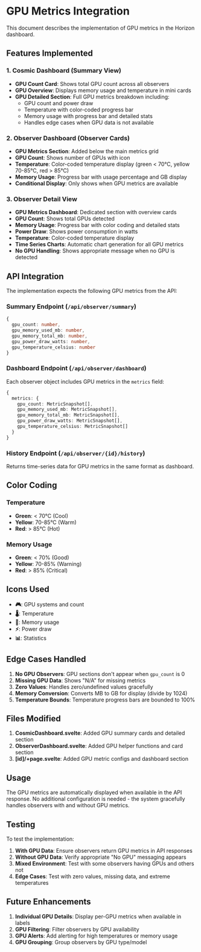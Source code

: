 # GPU Metrics Integration

This document describes the implementation of GPU metrics in the Horizon dashboard.

## Features Implemented

### 1. Cosmic Dashboard (Summary View)
- **GPU Count Card**: Shows total GPU count across all observers
- **GPU Overview**: Displays memory usage and temperature in mini cards
- **GPU Detailed Section**: Full GPU metrics breakdown including:
  - GPU count and power draw
  - Temperature with color-coded progress bar
  - Memory usage with progress bar and detailed stats
  - Handles edge cases when GPU data is not available

### 2. Observer Dashboard (Observer Cards)
- **GPU Metrics Section**: Added below the main metrics grid
- **GPU Count**: Shows number of GPUs with icon
- **Temperature**: Color-coded temperature display (green < 70°C, yellow 70-85°C, red > 85°C)
- **Memory Usage**: Progress bar with usage percentage and GB display
- **Conditional Display**: Only shows when GPU metrics are available

### 3. Observer Detail View
- **GPU Metrics Dashboard**: Dedicated section with overview cards
- **GPU Count**: Shows total GPUs detected
- **Memory Usage**: Progress bar with color coding and detailed stats
- **Power Draw**: Shows power consumption in watts
- **Temperature**: Color-coded temperature display
- **Time Series Charts**: Automatic chart generation for all GPU metrics
- **No GPU Handling**: Shows appropriate message when no GPU is detected

## API Integration

The implementation expects the following GPU metrics from the API:

### Summary Endpoint (`/api/observer/summary`)
```typescript
{
  gpu_count: number,
  gpu_memory_used_mb: number,
  gpu_memory_total_mb: number,
  gpu_power_draw_watts: number,
  gpu_temperature_celsius: number
}
```

### Dashboard Endpoint (`/api/observer/dashboard`)
Each observer object includes GPU metrics in the `metrics` field:
```typescript
{
  metrics: {
    gpu_count: MetricSnapshot[],
    gpu_memory_used_mb: MetricSnapshot[],
    gpu_memory_total_mb: MetricSnapshot[],
    gpu_power_draw_watts: MetricSnapshot[],
    gpu_temperature_celsius: MetricSnapshot[]
  }
}
```

### History Endpoint (`/api/observer/{id}/history`)
Returns time-series data for GPU metrics in the same format as dashboard.

## Color Coding

### Temperature
- **Green**: < 70°C (Cool)
- **Yellow**: 70-85°C (Warm)
- **Red**: > 85°C (Hot)

### Memory Usage
- **Green**: < 70% (Good)
- **Yellow**: 70-85% (Warning)
- **Red**: > 85% (Critical)

## Icons Used
- **🎮**: GPU systems and count
- **🌡️**: Temperature
- **💾**: Memory usage  
- **⚡**: Power draw
- **📊**: Statistics

## Edge Cases Handled

1. **No GPU Observers**: GPU sections don't appear when `gpu_count` is 0
2. **Missing GPU Data**: Shows "N/A" for missing metrics
3. **Zero Values**: Handles zero/undefined values gracefully
4. **Memory Conversion**: Converts MB to GB for display (divide by 1024)
5. **Temperature Bounds**: Temperature progress bars are bounded to 100%

## Files Modified

1. **CosmicDashboard.svelte**: Added GPU summary cards and detailed section
2. **ObserverDashboard.svelte**: Added GPU helper functions and card section
3. **[id]/+page.svelte**: Added GPU metric configs and dashboard section

## Usage

The GPU metrics are automatically displayed when available in the API response. No additional configuration is needed - the system gracefully handles observers with and without GPU metrics.

## Testing

To test the implementation:

1. **With GPU Data**: Ensure observers return GPU metrics in API responses
2. **Without GPU Data**: Verify appropriate "No GPU" messaging appears
3. **Mixed Environment**: Test with some observers having GPUs and others not
4. **Edge Cases**: Test with zero values, missing data, and extreme temperatures

## Future Enhancements

1. **Individual GPU Details**: Display per-GPU metrics when available in labels
2. **GPU Filtering**: Filter observers by GPU availability
3. **GPU Alerts**: Add alerting for high temperatures or memory usage
4. **GPU Grouping**: Group observers by GPU type/model

